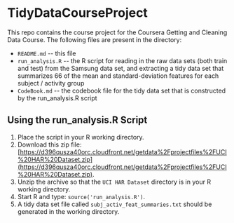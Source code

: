 TidyDataCourseProject
===============

This repo contains the course project for the Coursera Getting and Cleaning Data Course.  The following files are present in the directory:

* `README.md` -- this file
* `run_analysis.R` -- the R script for reading in the raw data sets (both train and test) from the Samsung data set, and extracting a tidy data set that summarizes 66 of the mean and standard-deviation features for each subject / activity group
* `CodeBook.md` -- the codebook file for the tidy data set that is constructed by the run_analysis.R script

## Using the run_analysis.R Script

1. Place the script in your R working directory.
2. Download this zip file: [https://d396qusza40orc.cloudfront.net/getdata%2Fprojectfiles%2FUCI%20HAR%20Dataset.zip](https://d396qusza40orc.cloudfront.net/getdata%2Fprojectfiles%2FUCI%20HAR%20Dataset.zip).
3. Unzip the archive so that the `UCI HAR Dataset` directory is in your R working directory.
4. Start R and type: `source('run_analysis.R')`.
5. A tidy data set file called `subj_activ_feat_summaries.txt` should be generated in the working directory.